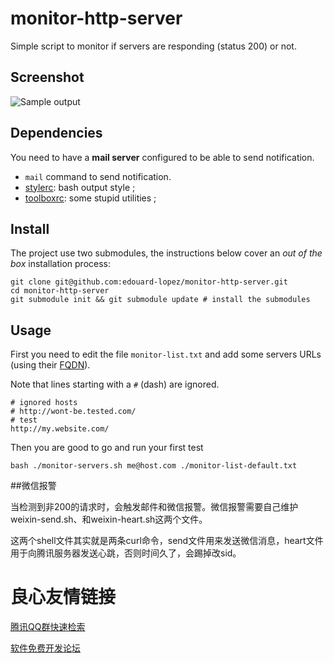 monitor-http-server
===================

Simple script to monitor if servers are responding (status 200) or not.

## Screenshot
 ![Sample output](https://raw.github.com/edouard-lopez/monitor-http-server/master/http-monitor-server-screenshot.png)

## Dependencies

You need to have a **mail server** configured to be able to send notification.

* `mail` command to send notification.
* [stylerc](https://github.com/edouard-lopez/stylerc): bash output style ;
* [toolboxrc](https://github.com/edouard-lopez/toolboxrc): some stupid utilities ;

## Install

The project use two submodules, the instructions below cover an *out of the box* installation process:

```
git clone git@github.com:edouard-lopez/monitor-http-server.git
cd monitor-http-server
git submodule init && git submodule update # install the submodules
```

## Usage

First you need to edit the file `monitor-list.txt` and add some servers URLs (using their [FQDN](https://en.wikipedia.org/wiki/Fully_qualified_domain_name)).

Note that lines starting with a `#` (dash) are ignored.

	# ignored hosts
	# http://wont-be.tested.com/
	# test
	http://my.website.com/

Then you are good to go and run your first test

	bash ./monitor-servers.sh me@host.com ./monitor-list-default.txt
	
##微信报警

当检测到非200的请求时，会触发邮件和微信报警。微信报警需要自己维护weixin-send.sh、和weixin-heart.sh这两个文件。  

这两个shell文件其实就是两条curl命令，send文件用来发送微信消息，heart文件用于向腾讯服务器发送心跳，否则时间久了，会踢掉改sid。


 # 良心友情链接

[腾讯QQ群快速检索](http://u.720life.cn/s/8cf73f7c)

[软件免费开发论坛](http://u.720life.cn/s/bbb01dc0)